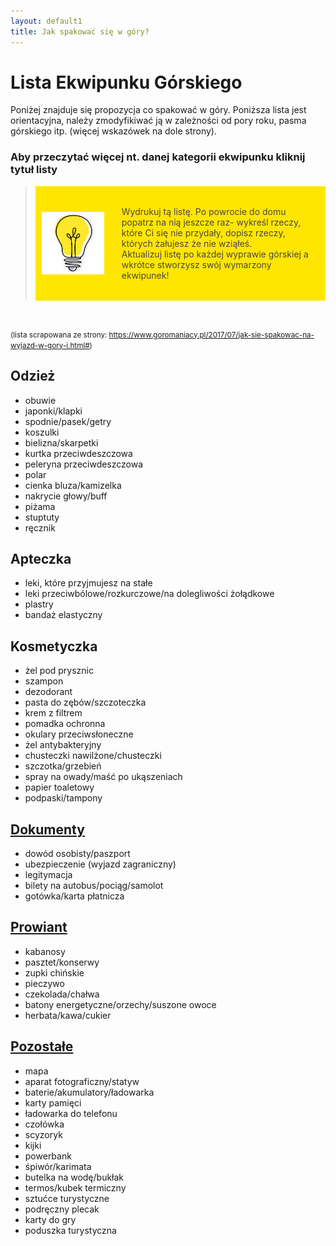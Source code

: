 ```yaml
---
layout: default1
title: Jak spakować się w góry?
---
```


# Lista Ekwipunku Górskiego

Poniżej znajduje się propozycja co spakować w góry. Poniższa lista jest orientacyjna, należy zmodyfikiwać ją w zależności od pory roku, pasma górskiego itp. (więcej wskazówek na dole strony).

<h3 class="bg-greyBaseDark">Aby przeczytać więcej nt. danej kategorii ekwipunku kliknij tytuł listy</h3>

<blockquote>
    <div style="display: flex; align-items: center; background-color:rgb(255, 230, 0); padding: 10px;">
    <img src="assets/images/bulb.png" alt="Żarówka" style="margin-right: 20px; width: 100px; height: auto;">
    <p style= "color: rgb(75, 70, 70); padding: 8px;">
        Wydrukuj tą listę. Po powrocie do domu popatrz na nią jeszcze raz- wykreśl rzeczy, które Ci się nie przydały, dopisz rzeczy, których żałujesz że nie wziąłeś.<br>
        Aktualizuj listę po każdej wyprawie górskiej a wkrótce stworzysz swój wymarzony ekwipunek!
    </p>
    </div>
</blockquote>

<br>

<small>(lista scrapowana ze strony: https://www.goromaniacy.pl/2017/07/jak-sie-spakowac-na-wyjazd-w-gory-i.html#)</small>
<div class="flex flex-col gap-8 w-full">
    <div class="bg-white w-full">
        <h2><a haref="/KGprojects/odziez.html">Odzież</a></h2>
        <ul>
            <li> obuwie</li>
            <li> japonki/klapki</li>
            <li> spodnie/pasek/getry</li>
            <li> koszulki</li>
            <li> bielizna/skarpetki</li>
            <li> kurtka przeciwdeszczowa</li>
            <li> peleryna przeciwdeszczowa</li>
            <li> polar</li>
            <li> cienka bluza/kamizelka</li>
            <li> nakrycie głowy/buff</li>
            <li> piżama</li>
            <li> stuptuty</li>
            <li> ręcznik</li>
        </ul>
    </div>
    <div class="bg-greyBase w-full">
        <h2><a haref="/KGprojects/apteczka.html">Apteczka</a></h2>
        <ul>
            <li> leki, które przyjmujesz na stałe</li>
            <li> leki przeciwbólowe/rozkurczowe/na dolegliwości żołądkowe</li>
            <li> plastry</li>
            <li> bandaż elastyczny</li>
        </ul>
    </div>
    <div class="bg-white w-full">
        <h2><a haref="/KGprojects/kosmetyczka.html">Kosmetyczka</a></h2>
        <ul>
            <li> żel pod prysznic</li>
            <li> szampon</li>
            <li> dezodorant</li>
            <li> pasta do zębów/szczoteczka</li>
            <li> krem z filtrem</li>
            <li> pomadka ochronna</li>
            <li> okulary przeciwsłoneczne</li>
            <li> żel antybakteryjny</li>
            <li> chusteczki nawilżone/chusteczki</li>
            <li> szczotka/grzebień</li>
            <li> spray na owady/maść po ukąszeniach</li>
            <li> papier toaletowy</li>
            <li> podpaski/tampony</li>
        </ul>
    </div>
    <div class="bg-greyBase w-full">
    
## [Dokumenty](dokumenty.html)

<ul>
            <li> dowód osobisty/paszport</li>
            <li> ubezpieczenie (wyjazd zagraniczny)</li>
            <li> legitymacja</li>
            <li> bilety na autobus/pociąg/samolot</li>
            <li> gotówka/karta płatnicza</li>
        </ul>
</div>
<div class="bg-white w-full">

## [Prowiant](prowiant.html)

<ul>
            <li> kabanosy</li>
            <li> pasztet/konserwy</li>
            <li> zupki chińskie</li>
            <li> pieczywo</li>
            <li> czekolada/chałwa</li>
            <li> batony energetyczne/orzechy/suszone owoce</li>
            <li> herbata/kawa/cukier</li>
    </ul>
</div>
<div class="bg-greyBase w-full">

## [Pozostałe](pozostale.html)

<ul>
            <li> mapa</li>
            <li> aparat fotograficzny/statyw</li>
            <li> baterie/akumulatory/ładowarka</li>
            <li> karty pamięci</li>
            <li> ładowarka do telefonu</li>
            <li> czołówka</li>
            <li> scyzoryk</li>
            <li> kijki</li>
            <li> powerbank</li>
            <li> śpiwór/karimata</li>
            <li> butelka na wodę/bukłak</li>
            <li> termos/kubek termiczny</li>
            <li> sztućce turystyczne</li>
            <li> podręczny plecak</li>
            <li> karty do gry</li>
            <li> poduszka turystyczna</li>
    </ul>
</div>
<br><br>
